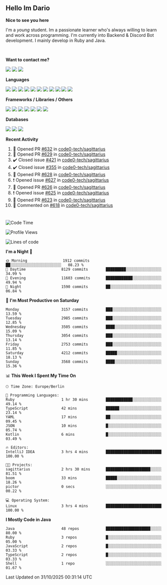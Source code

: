 <h2>Hello Im Dario</h2>

**Nice to see you here**

I'm a *young* student. Im a passionate learner who's always willing to learn and work across
programming. I'm currently into Backend & Discord Bot development. I mainly develop in Ruby and Java.

<br/>

**Want to contact me?**

<a href="https://github.com/knerio"><img src="https://img.shields.io/badge/-Github-blue?style=for-the-badge&logo=github&logoColor=white"/></a> <a href="https://discord.com/users/639416958923702292"><img src="https://img.shields.io/badge/-knerio-blue?style=for-the-badge&logo=discord&logoColor=white"/></a> <a href="https://twitch.tv/dopalos_"><img src="https://img.shields.io/badge/-twitch-blue?style=for-the-badge&logo=twitch&logoColor=white"/></a>

**Languages**

<img src="https://img.shields.io/badge/-Java-blue?style=for-the-badge&logo=java&logoColor=white"/> <img src="https://img.shields.io/badge/-Ruby-blue?style=for-the-badge&logo=Ruby&logoColor=white"/> <img src="https://img.shields.io/badge/-Git-blue?style=for-the-badge&logo=Git&logoColor=white"/> <img src="https://img.shields.io/badge/-HTML-blue?style=for-the-badge&logo=html5&logoColor=white"/> <img src="https://img.shields.io/badge/-CSS-blue?style=for-the-badge&logo=CSS3&logoColor=white"/> <img src="https://img.shields.io/badge/-Javascript-blue?style=for-the-badge&logo=javascript&logoColor=white"/> <img src="https://img.shields.io/badge/-Typescript-blue?style=for-the-badge&logo=TypeScript&logoColor=white"/> <img src="https://img.shields.io/badge/-Kotlin-blue?style=for-the-badge&logo=kotlin&logoColor=white"/> <img src="https://img.shields.io/badge/-SQL-blue?style=for-the-badge&logo=MYSQL&logoColor=white"/> <img src="https://img.shields.io/badge/-Markdown-blue?style=for-the-badge&logo=Markdown&logoColor=white"/> <img src="https://img.shields.io/badge/-JSON-blue?style=for-the-badge&logo=JSON&logoColor=white"/>
<br/>

 **Frameworks / Libraries / Others**

<img src="https://img.shields.io/badge/-Ruby_On_Rails-blue?style=for-the-badge&logo=ruby-on-rails&logoColor=white"/> <img src="https://img.shields.io/badge/-JDA-blue?style=for-the-badge&logo=JDA&logoColor=white"/> <img src="https://img.shields.io/badge/-Bootstrap-blue?style=for-the-badge&logo=Bootstrap&logoColor=white"/> <img src="https://img.shields.io/badge/-Node.JS-blue?style=for-the-badge&logo=node.js&logoColor=white"/> <img src="https://img.shields.io/badge/-React-blue?style=for-the-badge&logo=React&logoColor=white"/> <img src="https://img.shields.io/badge/-Express-blue?style=for-the-badge&logo=Express&logoColor=white"/> <img src="https://img.shields.io/badge/-Next.Js-blue?style=for-the-badge&logo=Next.Js&logoColor=white"/>

**Databases**

<img src="https://img.shields.io/badge/-MongoDB-blue?style=for-the-badge&logo=mongodb&logoColor=white"/> <img src="https://img.shields.io/badge/-MariaDB-blue?style=for-the-badge&logo=MariaDB&logoColor=white"/>
<img src="https://img.shields.io/badge/-PostgreSQL-blue?style=for-the-badge&logo=PostgreSQl&logoColor=white"/>

**Recent Activity**

<!--RECENT_ACTIVITY:start-->
1. 💪 Opened PR [#632](undefined) in [code0-tech/sagittarius](https://github.com/code0-tech/sagittarius)<br>
2. 💪 Opened PR [#629](undefined) in [code0-tech/sagittarius](https://github.com/code0-tech/sagittarius)<br>
3. ✔️ Closed issue [#421](https://github.com/code0-tech/sagittarius/issues/421) in [code0-tech/sagittarius](https://github.com/code0-tech/sagittarius)<br>
4. ✔️ Closed issue [#355](https://github.com/code0-tech/sagittarius/issues/355) in [code0-tech/sagittarius](https://github.com/code0-tech/sagittarius)<br>
5. 💪 Opened PR [#628](undefined) in [code0-tech/sagittarius](https://github.com/code0-tech/sagittarius)<br>
6. ❗️ Opened issue [#627](https://github.com/code0-tech/sagittarius/issues/627) in [code0-tech/sagittarius](https://github.com/code0-tech/sagittarius)<br>
7. 💪 Opened PR [#626](undefined) in [code0-tech/sagittarius](https://github.com/code0-tech/sagittarius)<br>
8. ❗️ Opened issue [#625](https://github.com/code0-tech/sagittarius/issues/625) in [code0-tech/sagittarius](https://github.com/code0-tech/sagittarius)<br>
9. 💪 Opened PR [#623](undefined) in [code0-tech/sagittarius](https://github.com/code0-tech/sagittarius)<br>
10. 💬 Commented on [#618](https://github.com/code0-tech/sagittarius/issues/618#issuecomment-3433713253) in [code0-tech/sagittarius](https://github.com/code0-tech/sagittarius)<br>
<!--RECENT_ACTIVITY:end-->
 
#

<!--START_SECTION:waka-->
![Code Time](http://img.shields.io/badge/Code%20Time-1%2C291%20hrs%207%20mins-blue)

![Profile Views](http://img.shields.io/badge/Profile%20Views-12-blue)

![Lines of code](https://img.shields.io/badge/From%20Hello%20World%20I%27ve%20Written-1.7%20million%20lines%20of%20code-blue)

**I'm a Night 🦉** 

```text
🌞 Morning                1912 commits        ██░░░░░░░░░░░░░░░░░░░░░░░   08.23 % 
🌆 Daytime                8129 commits        █████████░░░░░░░░░░░░░░░░   34.99 % 
🌃 Evening                11603 commits       ████████████░░░░░░░░░░░░░   49.94 % 
🌙 Night                  1590 commits        ██░░░░░░░░░░░░░░░░░░░░░░░   06.84 % 
```
📅 **I'm Most Productive on Saturday** 

```text
Monday                   3157 commits        ███░░░░░░░░░░░░░░░░░░░░░░   13.59 % 
Tuesday                  2985 commits        ███░░░░░░░░░░░░░░░░░░░░░░   12.85 % 
Wednesday                3505 commits        ████░░░░░░░░░░░░░░░░░░░░░   15.09 % 
Thursday                 3054 commits        ███░░░░░░░░░░░░░░░░░░░░░░   13.14 % 
Friday                   2753 commits        ███░░░░░░░░░░░░░░░░░░░░░░   11.85 % 
Saturday                 4212 commits        █████░░░░░░░░░░░░░░░░░░░░   18.13 % 
Sunday                   3568 commits        ████░░░░░░░░░░░░░░░░░░░░░   15.36 % 
```


📊 **This Week I Spent My Time On** 

```text
🕑︎ Time Zone: Europe/Berlin

💬 Programming Languages: 
Ruby                     1 hr 30 mins        ████████████░░░░░░░░░░░░░   49.14 % 
TypeScript               42 mins             ██████░░░░░░░░░░░░░░░░░░░   23.14 % 
YAML                     17 mins             ██░░░░░░░░░░░░░░░░░░░░░░░   09.45 % 
JSON                     10 mins             █░░░░░░░░░░░░░░░░░░░░░░░░   05.74 % 
Kotlin                   6 mins              █░░░░░░░░░░░░░░░░░░░░░░░░   03.49 % 

🔥 Editors: 
IntelliJ IDEA            3 hrs 4 mins        █████████████████████████   100.00 % 

🐱‍💻 Projects: 
sagittarius              2 hrs 30 mins       ████████████████████░░░░░   81.51 % 
boom                     33 mins             █████░░░░░░░░░░░░░░░░░░░░   18.26 % 
pictor                   0 secs              ░░░░░░░░░░░░░░░░░░░░░░░░░   00.22 % 

💻 Operating System: 
Linux                    3 hrs 4 mins        █████████████████████████   100.00 % 
```

**I Mostly Code in Java** 

```text
Java                     48 repos            ████████████████████░░░░░   80.00 % 
Ruby                     3 repos             █░░░░░░░░░░░░░░░░░░░░░░░░   05.00 % 
JavaScript               2 repos             █░░░░░░░░░░░░░░░░░░░░░░░░   03.33 % 
TypeScript               2 repos             █░░░░░░░░░░░░░░░░░░░░░░░░   03.33 % 
Shell                    1 repo              ░░░░░░░░░░░░░░░░░░░░░░░░░   01.67 % 
```




 Last Updated on 31/10/2025 00:31:14 UTC
<!--END_SECTION:waka-->

